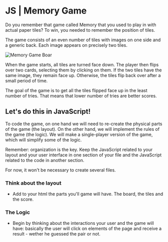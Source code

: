 # JS | Memory Game

Do you remember that game called Memory that you used to play in with actual paper tiles? To win, you needed to remember the position of tiles. 

The game consists of an even number of tiles with images on one side and a generic back. Each image appears on precisely two tiles.

![Memory Game Boar](https://i.imgur.com/H6GLZGQ.jpg)


When the game starts, all tiles are turned face down. The player then flips over two cards, selecting them by clicking on them. If the two tiles have the same image, they remain face up. Otherwise, the tiles flip back over after a small period of time.

The goal of the game is to get all the tiles flipped face up in the least number of tries. That means that lower number of tries are better scores.

## Let's do this in JavaScript!

To code the game, on one hand we will need to re-create the physical parts of the game (the layout). On the other hand, we will implement the rules of the game (the logic). We will make a single-player version of the game, which will simplify some of the logic.

Remember: organization is the key. Keep the JavaScript related to your layout and your user interface in one section of your file and the JavaScript related to the code in another section.

For now, it won't be necessary to create several files.

### Think about the layout

- Add to your html the parts you'll game will have. The board, the tiles and the score.


### The Logic

- Begin by thinking about the interactions your user and the game will have: basically the user will click on elements of the page and receive a result - wether he guessed the pair or not.






